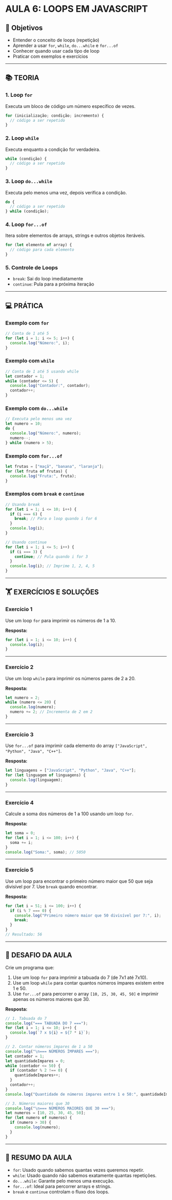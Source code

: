 # AULA 6: LOOPS EM JAVASCRIPT

## 🎯 Objetivos
- Entender o conceito de loops (repetição)
- Aprender a usar `for`, `while`, `do...while` e `for...of`
- Conhecer quando usar cada tipo de loop
- Praticar com exemplos e exercícios

---

## 📚 TEORIA

### 1. Loop `for`

Executa um bloco de código um número específico de vezes.

```javascript
for (inicialização; condição; incremento) {
  // código a ser repetido
}
```

### 2. Loop `while`

Executa enquanto a condição for verdadeira.

```javascript
while (condição) {
  // código a ser repetido
}
```

### 3. Loop `do...while`

Executa pelo menos uma vez, depois verifica a condição.

```javascript
do {
  // código a ser repetido
} while (condição);
```

### 4. Loop `for...of`

Itera sobre elementos de arrays, strings e outros objetos iteráveis.

```javascript
for (let elemento of array) {
  // código para cada elemento
}
```

### 5. Controle de Loops

- `break`: Sai do loop imediatamente
- `continue`: Pula para a próxima iteração

---

## 💻 PRÁTICA

### Exemplo com `for`

```javascript
// Conta de 1 até 5
for (let i = 1; i <= 5; i++) {
  console.log("Número:", i);
}
```

### Exemplo com `while`

```javascript
// Conta de 1 até 5 usando while
let contador = 1;
while (contador <= 5) {
  console.log("Contador:", contador);
  contador++;
}
```

### Exemplo com `do...while`

```javascript
// Executa pelo menos uma vez
let numero = 10;
do {
  console.log("Número:", numero);
  numero--;
} while (numero > 5);
```

### Exemplo com `for...of`

```javascript
let frutas = ["maçã", "banana", "laranja"];
for (let fruta of frutas) {
  console.log("Fruta:", fruta);
}
```

### Exemplos com `break` e `continue`

```javascript
// Usando break
for (let i = 1; i <= 10; i++) {
  if (i === 6) {
    break; // Para o loop quando i for 6
  }
  console.log(i);
}

// Usando continue
for (let i = 1; i <= 5; i++) {
  if (i === 3) {
    continue; // Pula quando i for 3
  }
  console.log(i); // Imprime 1, 2, 4, 5
}
```

---

## 🏋️ EXERCÍCIOS E SOLUÇÕES

### Exercício 1

Use um loop `for` para imprimir os números de 1 a 10.

**Resposta:**

```javascript
for (let i = 1; i <= 10; i++) {
  console.log(i);
}
```

---

### Exercício 2

Use um loop `while` para imprimir os números pares de 2 a 20.

**Resposta:**

```javascript
let numero = 2;
while (numero <= 20) {
  console.log(numero);
  numero += 2; // Incrementa de 2 em 2
}
```

---

### Exercício 3

Use `for...of` para imprimir cada elemento do array `["JavaScript", "Python", "Java", "C++"]`.

**Resposta:**

```javascript
let linguagens = ["JavaScript", "Python", "Java", "C++"];
for (let linguagem of linguagens) {
  console.log(linguagem);
}
```

---

### Exercício 4

Calcule a soma dos números de 1 a 100 usando um loop `for`.

**Resposta:**

```javascript
let soma = 0;
for (let i = 1; i <= 100; i++) {
  soma += i;
}
console.log("Soma:", soma); // 5050
```

---

### Exercício 5

Use um loop para encontrar o primeiro número maior que 50 que seja divisível por 7. Use `break` quando encontrar.

**Resposta:**

```javascript
for (let i = 51; i <= 100; i++) {
  if (i % 7 === 0) {
    console.log("Primeiro número maior que 50 divisível por 7:", i);
    break;
  }
}
// Resultado: 56
```

---

## 🚀 DESAFIO DA AULA

Crie um programa que:

1. Use um loop `for` para imprimir a tabuada do 7 (de 7x1 até 7x10).
2. Use um loop `while` para contar quantos números ímpares existem entre 1 e 50.
3. Use `for...of` para percorrer o array `[10, 25, 30, 45, 50]` e imprimir apenas os números maiores que 30.

**Resposta:**

```javascript
// 1. Tabuada do 7
console.log("=== TABUADA DO 7 ===");
for (let i = 1; i <= 10; i++) {
  console.log(`7 x ${i} = ${7 * i}`);
}

// 2. Contar números ímpares de 1 a 50
console.log("\n=== NÚMEROS ÍMPARES ===");
let contador = 1;
let quantidadeImpares = 0;
while (contador <= 50) {
  if (contador % 2 !== 0) {
    quantidadeImpares++;
  }
  contador++;
}
console.log("Quantidade de números ímpares entre 1 e 50:", quantidadeImpares);

// 3. Números maiores que 30
console.log("\n=== NÚMEROS MAIORES QUE 30 ===");
let numeros = [10, 25, 30, 45, 50];
for (let numero of numeros) {
  if (numero > 30) {
    console.log(numero);
  }
}
```

---

## 📝 RESUMO DA AULA

- `for`: Usado quando sabemos quantas vezes queremos repetir.
- `while`: Usado quando não sabemos exatamente quantas repetições.
- `do...while`: Garante pelo menos uma execução.
- `for...of`: Ideal para percorrer arrays e strings.
- `break` e `continue` controlam o fluxo dos loops.
